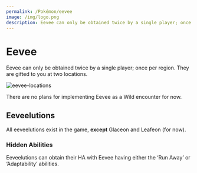 ```yaml
---
permalink: /Pokémon/eevee
image: /img/logo.png
description: Eevee can only be obtained twice by a single player; once per region. They are gifted to you at two locations.
---
```


# Eevee

Eevee can only be obtained twice by a single player; once per region. They are
gifted to you at two locations.

![eevee-locations](https://i.imgur.com/7WPAS5K.png)

There are no plans for implementing Eevee as a Wild encounter for now.

## Eeveelutions

All eeveelutions exist in the game, __except__ Glaceon and Leafeon (for now).

### Hidden Abilities

Eeveelutions can obtain their HA with Eevee having either the ‘Run Away’ or ‘Adaptability’ abilities.
